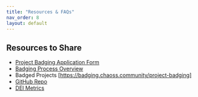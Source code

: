 ```yaml
---
title: "Resources & FAQs"
nav_order: 8
layout: default
---
```


## Resources to Share
- [Project Badging Application Form](https://badging.chaoss.community/badge)  
- [Badging Process Overview](https://badging.chaoss.community/project-badging)  
- Badged Projects [https://badging.chaoss.community/project-badging]  
- [GitHub Repo]()  
- [DEI Metrics](https://github.com/chaoss/wg-dei/blob/main/DEI.md)

